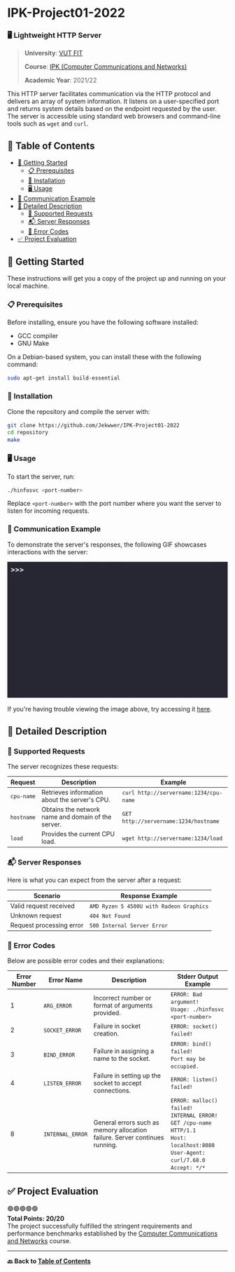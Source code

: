 # **IPK-Project01-2022**

### 🖥️ Lightweight HTTP Server

> **University**: [VUT FIT](https://www.fit.vut.cz/)
>
> **Course**: [IPK (Computer Communications and Networks)](https://www.fit.vut.cz/study/course/244865/.en)
>
> **Academic Year**: 2021/22

This HTTP server facilitates communication via the HTTP protocol and delivers an array of system information. It listens on a user-specified port and returns system details based on the endpoint requested by the user. The server is accessible using standard web browsers and command-line tools such as `wget` and `curl`.

## 📌 Table of Contents

- [🚀 Getting Started](#-getting-started)
  - [📋 Prerequisites](#-prerequisites)
  - [🔧 Installation](#-installation)
  - [🖥️ Usage](#-usage)
- [🤝 Communication Example](#-communication-example)
- [📝 Detailed Description](#-detailed-description)
  - [📧 Supported Requests](#-supported-requests)
  - [📬 Server Responses](#-server-responses)
  - [🚨 Error Codes](#-error-codes)
- [✅ Project Evaluation](#-project-evaluation)

## 🚀 Getting Started

These instructions will get you a copy of the project up and running on your local machine.

### 📋 Prerequisites

Before installing, ensure you have the following software installed:

- GCC compiler
- GNU Make

On a Debian-based system, you can install these with the following command:

```bash
sudo apt-get install build-essential
```

### 🔧 Installation

Clone the repository and compile the server with:

```bash
git clone https://github.com/Jekwwer/IPK-Project01-2022
cd repository
make
```

### 🖥️ Usage

To start the server, run:

```bash
./hinfosvc <port-number>
```

Replace `<port-number>` with the port number where you want the server to listen for incoming requests.

### 🤝 Communication Example

To demonstrate the server's responses, the following GIF showcases interactions with the server:

![communication_example](https://github.com/Jekwwer/IPK-Project01-2022/blob/main/communication-example.gif?raw=true)

If you're having trouble viewing the image above, try accessing it [here](https://i.ibb.co/Xycp0SD/usage-example.gif).

## 📝 Detailed Description

### 📧 Supported Requests

The server recognizes these requests:

| Request    | Description                                        | Example                                |
| ---------- | -------------------------------------------------- | -------------------------------------- |
| `cpu-name` | Retrieves information about the server's CPU.      | `curl http://servername:1234/cpu-name` |
| `hostname` | Obtains the network name and domain of the server. | `GET http://servername:1234/hostname`  |
| `load`     | Provides the current CPU load.                     | `wget http://servername:1234/load`     |

### 📬 Server Responses

Here is what you can expect from the server after a request:

| Scenario                 | Response Example                         |
| ------------------------ | ---------------------------------------- |
| Valid request received   | `AMD Ryzen 5 4500U with Radeon Graphics` |
| Unknown request          | `404 Not Found`                          |
| Request processing error | `500 Internal Server Error`              |

### 🚨 Error Codes

Below are possible error codes and their explanations:

| Error Number | Error Name       | Description                                                                 | Stderr Output Example                                                                                |
| ------------ | ---------------- | --------------------------------------------------------------------------- | ---------------------------------------------------------------------------------------------------- |
| 1            | `ARG_ERROR`      | Incorrect number or format of arguments provided.                           | `ERROR: Bad argument!`<br>`Usage: ./hinfosvc <port-number>`                                            |
| 2            | `SOCKET_ERROR`   | Failure in socket creation.                                                 | `ERROR: socket() failed!`                                                                            |
| 3            | `BIND_ERROR`     | Failure in assigning a name to the socket.                                  | `ERROR: bind() failed!`<br>`Port may be occupied.`                                                     |
| 4            | `LISTEN_ERROR`   | Failure in setting up the socket to accept connections.                     | `ERROR: listen() failed!`                                                                            |
| 8            | `INTERNAL_ERROR` | General errors such as memory allocation failure. Server continues running. | `ERROR: malloc() failed!`<br>`INTERNAL ERROR!`<br>`GET /cpu-name HTTP/1.1`<br>`Host: localhost:8080`<br>`User-Agent: curl/7.68.0`<br>`Accept: */*` |

## ✅ Project Evaluation

🟢🟢🟢🟢🟢  
**Total Points: 20/20**\
The project successfully fulfilled the stringent requirements and performance benchmarks established by the [Computer Communications and Networks](https://www.fit.vut.cz/study/course/244865) course.

---

**🔙 Back to [Table of Contents](#-table-of-contents)**
